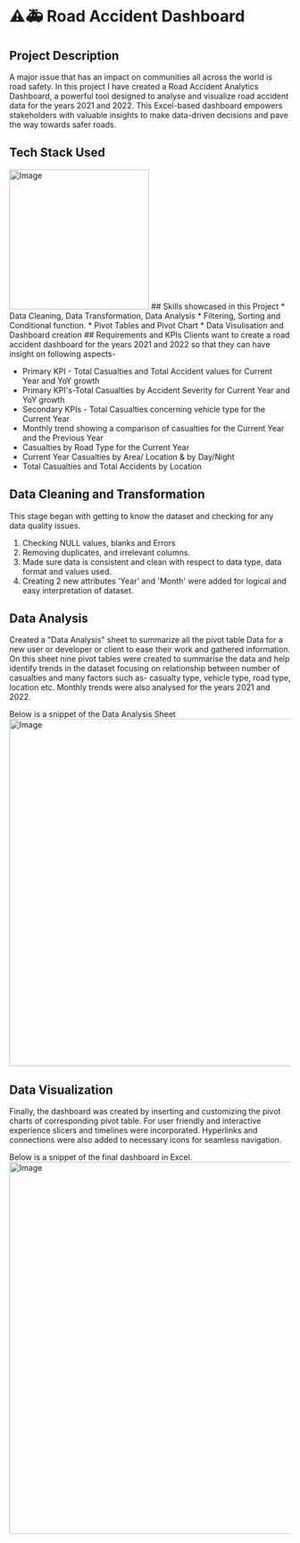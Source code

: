 # ⚠️🚑 Road Accident Dashboard
## Project Description
A major issue that has an impact on communities all across the world is road safety. In this project I have created a Road Accident Analytics Dashboard, a powerful tool designed to analyse and visualize road accident data for the years 2021 and 2022. This Excel-based dashboard empowers stakeholders with valuable insights to make data-driven decisions and pave the way towards safer roads.
## Tech Stack Used
<img width="250" height="250" alt="Image" src="https://github.com/user-attachments/assets/bc1c6370-c50d-4460-b7ac-bca641c7fc70" />
## Skills showcased in this Project
* Data Cleaning, Data Transformation, Data Analysis
* Filtering, Sorting and Conditional function.
* Pivot Tables and Pivot Chart
* Data Visulisation and Dashboard creation
## Requirements and KPIs
Clients want to create a road accident dashboard for the years 2021 and 2022 so that they can have insight on following aspects-

* Primary KPI - Total Casualties and Total Accident values for Current Year and YoY growth
* Primary KPI's-Total Casualties by Accident Severity for Current Year and YoY growth
* Secondary KPIs - Total Casualties concerning vehicle type for the Current Year
* Monthly trend showing a comparison of casualties for the Current Year and the Previous Year
* Casualties by Road Type for the Current Year
* Current Year Casualties by Area/ Location & by Day/Night
* Total Casualties and Total Accidents by Location
## Data Cleaning and Transformation
This stage began with getting to know the dataset and checking for any data quality issues.

1) Checking NULL values, blanks and Errors
2) Removing duplicates, and irrelevant columns.
3) Made sure data is consistent and clean with respect to data type, data format and values used.
4) Creating 2 new attributes 'Year' and 'Month' were added for logical and easy interpretation of dataset.
## Data Analysis
Created a "Data Analysis" sheet to summarize all the pivot table Data for a new user or developer or client to ease their work and gathered information. On this sheet nine pivot tables were created to summarise the data and help identify trends in the dataset focusing on relationship between number of casualties and many factors such as- casualty type, vehicle type, road type, location etc. Monthly trends were also analysed for the years 2021 and 2022.

Below is a snippet of the Data Analysis Sheet
<img width="1147" height="621" alt="Image" src="https://github.com/user-attachments/assets/6516a8bf-6a64-4350-8fbd-485e744f8519" />
## Data Visualization
Finally, the dashboard was created by inserting and customizing the pivot charts of corresponding pivot table. For user friendly and interactive experience slicers and timelines were incorporated. Hyperlinks and connections were also added to necessary icons for seamless navigation.

Below is a snippet of the final dashboard in Excel.
<img width="1362" height="665" alt="Image" src="https://github.com/user-attachments/assets/930ecbd8-ddf9-4711-b756-0d916ecafd5c" />
